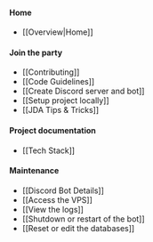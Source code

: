 #### Home

* [[Overview|Home]]

#### Join the party

* [[Contributing]]
* [[Code Guidelines]]
* [[Create Discord server and bot]]
* [[Setup project locally]]
* [[JDA Tips & Tricks]]

#### Project documentation

* [[Tech Stack]]

#### Maintenance

* [[Discord Bot Details]]
* [[Access the VPS]]
* [[View the logs]]
* [[Shutdown or restart of the bot]]
* [[Reset or edit the databases]]